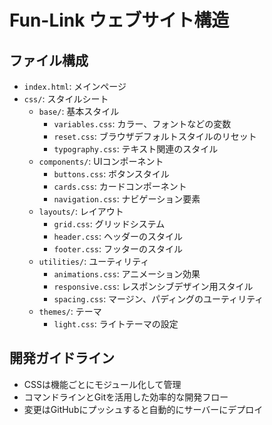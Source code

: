 # Fun-Link ウェブサイト構造

## ファイル構成
- `index.html`: メインページ
- `css/`: スタイルシート
  - `base/`: 基本スタイル
    - `variables.css`: カラー、フォントなどの変数
    - `reset.css`: ブラウザデフォルトスタイルのリセット
    - `typography.css`: テキスト関連のスタイル
  - `components/`: UIコンポーネント
    - `buttons.css`: ボタンスタイル
    - `cards.css`: カードコンポーネント
    - `navigation.css`: ナビゲーション要素
  - `layouts/`: レイアウト
    - `grid.css`: グリッドシステム
    - `header.css`: ヘッダーのスタイル
    - `footer.css`: フッターのスタイル
  - `utilities/`: ユーティリティ
    - `animations.css`: アニメーション効果
    - `responsive.css`: レスポンシブデザイン用スタイル
    - `spacing.css`: マージン、パディングのユーティリティ
  - `themes/`: テーマ
    - `light.css`: ライトテーマの設定

## 開発ガイドライン
- CSSは機能ごとにモジュール化して管理
- コマンドラインとGitを活用した効率的な開発フロー
- 変更はGitHubにプッシュすると自動的にサーバーにデプロイ
